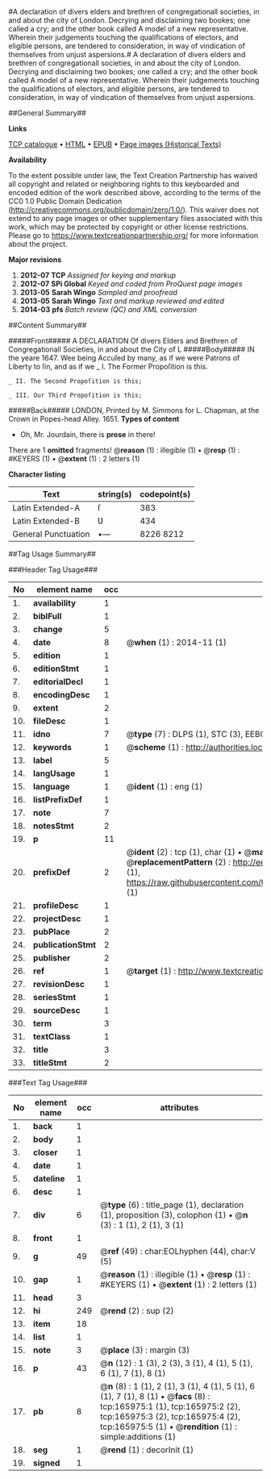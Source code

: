 #A declaration of divers elders and brethren of congregationall societies, in and about the city of London. Decrying and disclaiming two bookes; one called a cry; and the other book called A model of a new representative. Wherein their judgements touching the qualifications of electors, and eligible persons, are tendered to consideration, in way of vindication of themselves from unjust aspersions.#
A declaration of divers elders and brethren of congregationall societies, in and about the city of London. Decrying and disclaiming two bookes; one called a cry; and the other book called A model of a new representative. Wherein their judgements touching the qualifications of electors, and eligible persons, are tendered to consideration, in way of vindication of themselves from unjust aspersions.

##General Summary##

**Links**

[TCP catalogue](http://www.ota.ox.ac.uk/tcp/)  • 
[HTML](http://tei.it.ox.ac.uk/tcp/Texts-HTML/free/A85/A85665.html)  • 
[EPUB](http://tei.it.ox.ac.uk/tcp/Texts-EPUB/free/A85/A85665.epub) • 
[Page images (Historical Texts)](https://historicaltexts.jisc.ac.uk/eebo-99865241e)

**Availability**

To the extent possible under law, the Text Creation Partnership has waived all copyright and related or neighboring rights to this keyboarded and encoded edition of the work described above, according to the terms of the CC0 1.0 Public Domain Dedication (http://creativecommons.org/publicdomain/zero/1.0/). This waiver does not extend to any page images or other supplementary files associated with this work, which may be protected by copyright or other license restrictions. Please go to https://www.textcreationpartnership.org/ for more information about the project.

**Major revisions**

1. __2012-07__ __TCP__ *Assigned for keying and markup*
1. __2012-07__ __SPi Global__ *Keyed and coded from ProQuest page images*
1. __2013-05__ __Sarah Wingo__ *Sampled and proofread*
1. __2013-05__ __Sarah Wingo__ *Text and markup reviewed and edited*
1. __2014-03__ __pfs__ *Batch review (QC) and XML conversion*

##Content Summary##

#####Front#####
A DECLARATION Of divers Elders and Brethren of Congregationall Societies, in and about the City of L
#####Body#####
IN the yeare 1647. Wee being Accuſed by many, as if we were Patrons of Liberty to ſin, and as if we 
    _ I. The Former Propoſition is this.

    _ II. The Second Propoſition is this;

    _ III. Our Third Propoſition is this;

#####Back#####
LONDON, Printed by M. Simmons for L. Chapman, at the Crown in Popes-head Alley. 1651.
**Types of content**

  * Oh, Mr. Jourdain, there is **prose** in there!

There are 1 **omitted** fragments! 
 @__reason__ (1) : illegible (1)  •  @__resp__ (1) : #KEYERS (1)  •  @__extent__ (1) : 2 letters (1)

**Character listing**


|Text|string(s)|codepoint(s)|
|---|---|---|
|Latin Extended-A|ſ|383|
|Latin Extended-B|Ʋ|434|
|General Punctuation|•—|8226 8212|

##Tag Usage Summary##

###Header Tag Usage###

|No|element name|occ|attributes|
|---|---|---|---|
|1.|__availability__|1||
|2.|__biblFull__|1||
|3.|__change__|5||
|4.|__date__|8| @__when__ (1) : 2014-11 (1)|
|5.|__edition__|1||
|6.|__editionStmt__|1||
|7.|__editorialDecl__|1||
|8.|__encodingDesc__|1||
|9.|__extent__|2||
|10.|__fileDesc__|1||
|11.|__idno__|7| @__type__ (7) : DLPS (1), STC (3), EEBO-CITATION (1), PROQUEST (1), VID (1)|
|12.|__keywords__|1| @__scheme__ (1) : http://authorities.loc.gov/ (1)|
|13.|__label__|5||
|14.|__langUsage__|1||
|15.|__language__|1| @__ident__ (1) : eng (1)|
|16.|__listPrefixDef__|1||
|17.|__note__|7||
|18.|__notesStmt__|2||
|19.|__p__|11||
|20.|__prefixDef__|2| @__ident__ (2) : tcp (1), char (1)  •  @__matchPattern__ (2) : ([0-9\-]+):([0-9IVX]+) (1), (.+) (1)  •  @__replacementPattern__ (2) : http://eebo.chadwyck.com/downloadtiff?vid=$1&page=$2 (1), https://raw.githubusercontent.com/textcreationpartnership/Texts/master/tcpchars.xml#$1 (1)|
|21.|__profileDesc__|1||
|22.|__projectDesc__|1||
|23.|__pubPlace__|2||
|24.|__publicationStmt__|2||
|25.|__publisher__|2||
|26.|__ref__|1| @__target__ (1) : http://www.textcreationpartnership.org/docs/. (1)|
|27.|__revisionDesc__|1||
|28.|__seriesStmt__|1||
|29.|__sourceDesc__|1||
|30.|__term__|3||
|31.|__textClass__|1||
|32.|__title__|3||
|33.|__titleStmt__|2||


###Text Tag Usage###

|No|element name|occ|attributes|
|---|---|---|---|
|1.|__back__|1||
|2.|__body__|1||
|3.|__closer__|1||
|4.|__date__|1||
|5.|__dateline__|1||
|6.|__desc__|1||
|7.|__div__|6| @__type__ (6) : title_page (1), declaration (1), proposition (3), colophon (1)  •  @__n__ (3) : 1 (1), 2 (1), 3 (1)|
|8.|__front__|1||
|9.|__g__|49| @__ref__ (49) : char:EOLhyphen (44), char:V (5)|
|10.|__gap__|1| @__reason__ (1) : illegible (1)  •  @__resp__ (1) : #KEYERS (1)  •  @__extent__ (1) : 2 letters (1)|
|11.|__head__|3||
|12.|__hi__|249| @__rend__ (2) : sup (2)|
|13.|__item__|18||
|14.|__list__|1||
|15.|__note__|3| @__place__ (3) : margin (3)|
|16.|__p__|43| @__n__ (12) : 1 (3), 2 (3), 3 (1), 4 (1), 5 (1), 6 (1), 7 (1), 8 (1)|
|17.|__pb__|8| @__n__ (8) : 1 (1), 2 (1), 3 (1), 4 (1), 5 (1), 6 (1), 7 (1), 8 (1)  •  @__facs__ (8) : tcp:165975:1 (1), tcp:165975:2 (2), tcp:165975:3 (2), tcp:165975:4 (2), tcp:165975:5 (1)  •  @__rendition__ (1) : simple:additions (1)|
|18.|__seg__|1| @__rend__ (1) : decorInit (1)|
|19.|__signed__|1||
